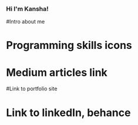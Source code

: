 <h3>Hi I'm Kansha!</h3>

#Intro about me

# Programming skills icons 

# Medium articles link

#Link to portfolio site 

# Link to linkedIn, behance 


